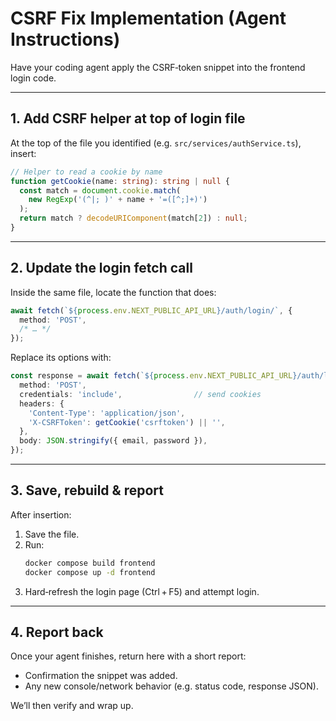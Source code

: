 # CSRF Fix Implementation (Agent Instructions)

Have your coding agent apply the CSRF‐token snippet into the frontend login code.

---

## 1. Add CSRF helper at top of login file

At the top of the file you identified (e.g. `src/services/authService.ts`), insert:

```ts
// Helper to read a cookie by name
function getCookie(name: string): string | null {
  const match = document.cookie.match(
    new RegExp('(^|; )' + name + '=([^;]+)')
  );
  return match ? decodeURIComponent(match[2]) : null;
}
```

---

## 2. Update the login fetch call

Inside the same file, locate the function that does:

```ts
await fetch(`${process.env.NEXT_PUBLIC_API_URL}/auth/login/`, {
  method: 'POST',
  /* … */
});
```

Replace its options with:

```ts
const response = await fetch(`${process.env.NEXT_PUBLIC_API_URL}/auth/login/`, {
  method: 'POST',
  credentials: 'include',                // send cookies
  headers: {
    'Content-Type': 'application/json',
    'X-CSRFToken': getCookie('csrftoken') || '',
  },
  body: JSON.stringify({ email, password }),
});
```

---

## 3. Save, rebuild & report

After insertion:

1. Save the file.
2. Run:
   ```bash
   docker compose build frontend
   docker compose up -d frontend
   ```
3. Hard‑refresh the login page (Ctrl + F5) and attempt login.

---

## 4. Report back

Once your agent finishes, return here with a short report:

- Confirmation the snippet was added.
- Any new console/network behavior (e.g. status code, response JSON).

We’ll then verify and wrap up.

